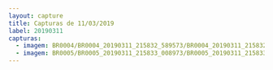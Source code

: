 ```yaml
---
layout: capture
title: Capturas de 11/03/2019
label: 20190311
capturas:
  - imagem: BR0004/BR0004_20190311_215832_589573/BR0004_20190311_215832_589573_stack_12_meteors.jpg
  - imagem: BR0005/BR0005_20190311_215833_008973/BR0005_20190311_215833_008973_stack_1_meteors.jpg
---
```

